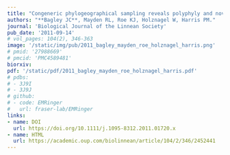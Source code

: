 ```yaml
---
title: "Congeneric phylogeographical sampling reveals polyphyly and novel biodiversity within black basses (Centrarchidae: _Micropterus_)."
authors: "**Bagley JC**, Mayden RL, Roe KJ, Holznagel W, Harris PM."
journal: 'Biological Journal of the Linnean Society'
pub_date: '2011-09-14'
# vol_pages: 104(2), 346-363
image: '/static/img/pub/2011_bagley_mayden_roe_holznagel_harris.png'
# pmid: '27988669'
# pmcid: 'PMC4589481'
biorxiv: 
pdf: '/static/pdf/2011_bagley_mayden_roe_holznagel_harris.pdf'
# pdbs:
# - 3J9I
# - 3J9J
# github:
# - code: EMRinger
#   url: fraser-lab/EMRinger
links:
- name: DOI
  url: https://doi.org/10.1111/j.1095-8312.2011.01720.x
- name: HTML
  url: https://academic.oup.com/biolinnean/article/104/2/346/2452441
---
```

